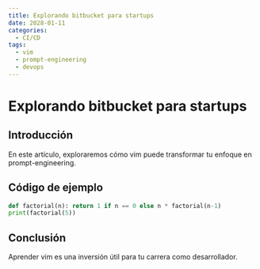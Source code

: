 ```yaml
---
title: Explorando bitbucket para startups
date: 2028-01-11
categories:
  - CI/CD
tags:
  - vim
  - prompt-engineering
  - devops
---
```


# Explorando bitbucket para startups

## Introducción

En este artículo, exploraremos cómo vim puede transformar tu enfoque en prompt-engineering.

## Código de ejemplo

```python
def factorial(n): return 1 if n == 0 else n * factorial(n-1)
print(factorial(5))
```

## Conclusión

Aprender vim es una inversión útil para tu carrera como desarrollador.